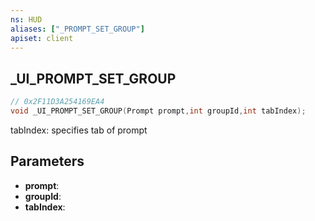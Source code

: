 ```yaml
---
ns: HUD
aliases: ["_PROMPT_SET_GROUP"]
apiset: client
---
```

## _UI_PROMPT_SET_GROUP

```c
// 0x2F11D3A254169EA4
void _UI_PROMPT_SET_GROUP(Prompt prompt,int groupId,int tabIndex);
```

tabIndex: specifies tab of prompt

## Parameters
* **prompt**:
* **groupId**:
* **tabIndex**:



